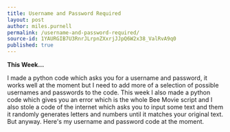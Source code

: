 ```yaml
---
title: Username and Password Required
layout: post
author: miles.purnell
permalink: /username-and-password-required/
source-id: 1YAURGIB7U3RnrJLrpnZXxrjJJpQ6W2x38_ValRvA9q0
published: true
---
```

**This Week…**

I made a python code which asks you for a username and password, it works well at the moment but I need to add more of a selection of possible usernames and passwords to the code. This week I also made a python code which gives you an error which is the whole Bee Movie script and I also stole a code of the internet which asks you to input some text and them it randomly generates letters and numbers until it matches your original text. But anyway. Here's my username and password code at the moment.

<script src="//repl.it/embed/JFeY/latest.js"></script>
